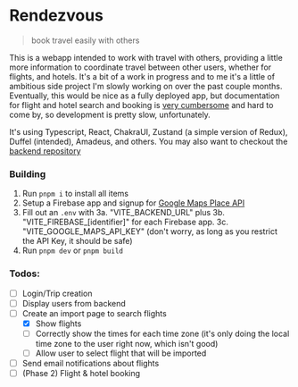 # Rendezvous

> book travel easily with others

This is a webapp intended to work with travel with others, providing a little more information to coordinate travel between other users, whether for flights, and hotels. It's a bit of a work in progress and to me it's a little of ambitious side project I'm slowly working on over the past couple months. Eventually, this would be nice as a fully deployed app, but documentation for flight and hotel search and booking is [very cumbersome](https://amadeus4dev.github.io/developer-guides/resources/flights/#search-by-radius) and hard to come by, so development is pretty slow, unfortunately.

It's using Typescript, React, ChakraUI, Zustand (a simple version of Redux), Duffel (intended), Amadeus, and others. You may also want to checkout the [backend repository](https://github.com/specificlanguage/RendezvousBackend)

### Building

1. Run `pnpm i` to install all items
2. Setup a Firebase app and signup for [Google Maps Place API](https://developers.google.com/maps/documentation/places/web-service/overview)
3. Fill out an `.env` with
   3a. "VITE_BACKEND_URL" plus
   3b. "VITE_FIREBASE_[identifier]" for each Firebase app.
   3c. "VITE_GOOGLE_MAPS_API_KEY" (don't worry, as long as you restrict the API Key, it should be safe)
4. Run `pnpm dev` or `pnpm build`

### Todos:

- [ ] Login/Trip creation
- [ ] Display users from backend
- [ ] Create an import page to search flights
    - [x] Show flights
    - [ ] Correctly show the times for each time zone (it's only doing the local time zone to the user right now, which isn't good)
    - [ ] Allow user to select flight that will be imported
- [ ] Send email notifications about flights
- [ ] (Phase 2) Flight & hotel booking
